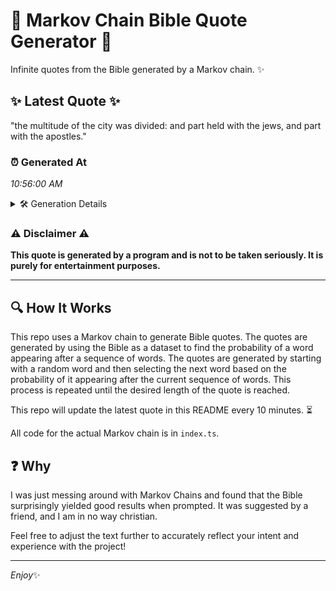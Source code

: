 # 📖 Markov Chain Bible Quote Generator 📖

Infinite quotes from the Bible generated by a Markov chain. ✨

## ✨ Latest Quote ✨
"the multitude of the city was divided: and part held with the jews, and part with the apostles."

### ⏰ Generated At
*10:56:00 AM*

<details>
    <summary>🛠️ Generation Details</summary>
    <p>
        <strong>🌱 Seed:</strong> the<br>
        <strong>🔄 Iterations:</strong> 17<br>
        <strong>📜 Context History:</strong><br>[ the ]: multitude<br>[ the, multitude ]: of<br>[ the, multitude, of ]: the<br>[ the, multitude, of, the ]: city<br>[ the, multitude, of, the, city ]: was<br>[ the, multitude, of, the, city, was ]: divided:<br>[ multitude, of, the, city, was, divided: ]: and<br>[ of, the, city, was, divided:, and ]: part<br>[ the, city, was, divided:, and, part ]: held<br>[ city, was, divided:, and, part, held ]: with<br>[ was, divided:, and, part, held, with ]: the<br>[ divided:, and, part, held, with, the ]: jews,<br>[ and, part, held, with, the, jews, ]: and<br>[ part, held, with, the, jews,, and ]: part<br>[ held, with, the, jews,, and, part ]: with<br>[ with, the, jews,, and, part, with ]: the<br>[ the, jews,, and, part, with, the ]: apostles.<br>
    </p>
</details>

### ⚠️ Disclaimer ⚠️
**This quote is generated by a program and is not to be taken seriously. It is purely for entertainment purposes.**

---

## 🔍 How It Works

This repo uses a Markov chain to generate Bible quotes. The quotes are generated by using the Bible as a dataset to find the probability of a word appearing after a sequence of words. The quotes are generated by starting with a random word and then selecting the next word based on the probability of it appearing after the current sequence of words. This process is repeated until the desired length of the quote is reached.

This repo will update the latest quote in this README every 10 minutes. ⏳

All code for the actual Markov chain is in `index.ts`.

## ❓ Why

I was just messing around with Markov Chains and found that the Bible surprisingly yielded good results when prompted. 
It was suggested by a friend, and I am in no way christian.

Feel free to adjust the text further to accurately reflect your intent and experience with the project!

---

*Enjoy*✨
